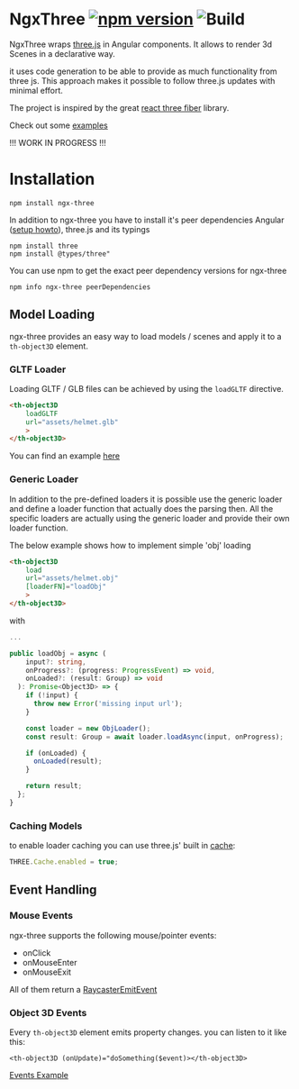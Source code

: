 # NgxThree [![npm version](https://badge.fury.io/js/ngx-three.svg)](https://badge.fury.io/js/ngx-three) ![Build](https://github.com/demike/ngx-three/actions/workflows/.github/workflows/ci-cd.yml/badge.svg)

NgxThree wraps [three.js](https://threejs.org/) in Angular components.
It allows to render 3d Scenes in a declarative way.

it uses code generation to be able to provide as much functionality from three js.
This approach makes it possible to follow three.js updates with minimal effort.

The project is inspired by the great [react three fiber](https://github.com/pmndrs/react-three-fiber) library.

Check out some [examples](https://demike.github.io/ngx-three/)

!!! WORK IN PROGRESS !!!
# Installation

```
npm install ngx-three
```

In addition to ngx-three you have to install it's peer dependencies
Angular ([setup howto](https://angular.io/guide/setup-local)), three.js and its typings
```
npm install three
npm install @types/three"
```

You can use npm to get the exact peer dependency versions for ngx-three
```
npm info ngx-three peerDependencies
```

## Model Loading
ngx-three provides an easy way to load models / scenes and apply it
to a `th-object3D` element.


### GLTF Loader
Loading GLTF / GLB files can be achieved
by using the `loadGLTF` directive.

```html
<th-object3D 
    loadGLTF
    url="assets/helmet.glb"
    >
</th-object3D>
```

You can find an example [here](https://demike.github.io/ngx-three/loader-example)

### Generic Loader

In addition to the pre-defined loaders it is possible use the generic loader and define a loader function
that actually does the parsing then.
All the specific loaders are actually using the generic loader and provide their own loader function.

The below example shows how to implement simple  'obj' loading
```html
<th-object3D 
    load
    url="assets/helmet.obj"
    [loaderFN]="loadObj"
    >
</th-object3D>
```
with

```typescript
...

public loadObj = async (
    input?: string,
    onProgress?: (progress: ProgressEvent) => void,
    onLoaded?: (result: Group) => void
  ): Promise<Object3D> => {
    if (!input) {
      throw new Error('missing input url');
    }

    const loader = new ObjLoader();
    const result: Group = await loader.loadAsync(input, onProgress);

    if (onLoaded) {
      onLoaded(result);
    }

    return result;
  };
}
```



### Caching Models

to enable loader caching you can use three.js' built in [cache](https://threejs.org/docs/#api/en/loaders/Cache):

```typescript
THREE.Cache.enabled = true;
```


## Event Handling

### Mouse Events
ngx-three supports the following mouse/pointer events:
- onClick
- onMouseEnter 
- onMouseExit

All of them return a [RaycasterEmitEvent](./projects/ngx-three/src/lib/events/raycaster.events.directive.ts#L7)

### Object 3D Events
Every `th-object3D` element emits property changes.
you can listen to it like this:
```
<th-object3D (onUpdate)="doSomething($event)></th-object3D>
```
[Events Example](https://demike.github.io/ngx-three/events-example) 

